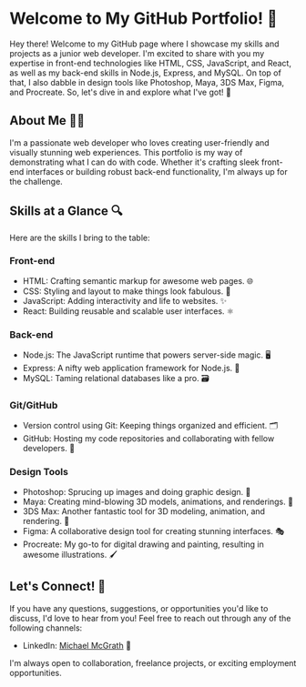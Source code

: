 # Welcome to My GitHub Portfolio! 🚀

Hey there! Welcome to my GitHub page where I showcase my skills and projects as a junior web developer. I'm excited to share with you my expertise in front-end technologies like HTML, CSS, JavaScript, and React, as well as my back-end skills in Node.js, Express, and MySQL. On top of that, I also dabble in design tools like Photoshop, Maya, 3DS Max, Figma, and Procreate. So, let's dive in and explore what I've got! 💪

## About Me 👩‍💻
I'm a passionate web developer who loves creating user-friendly and visually stunning web experiences. This portfolio is my way of demonstrating what I can do with code. Whether it's crafting sleek front-end interfaces or building robust back-end functionality, I'm always up for the challenge.

## Skills at a Glance 🔍
Here are the skills I bring to the table:

### Front-end
- HTML: Crafting semantic markup for awesome web pages. 🌐
- CSS: Styling and layout to make things look fabulous. 💅
- JavaScript: Adding interactivity and life to websites. ✨
- React: Building reusable and scalable user interfaces. ⚛️

### Back-end
- Node.js: The JavaScript runtime that powers server-side magic. 🖥️
- Express: A nifty web application framework for Node.js. 🚂
- MySQL: Taming relational databases like a pro. 🗃️

### Git/GitHub
- Version control using Git: Keeping things organized and efficient. 🗂️
- GitHub: Hosting my code repositories and collaborating with fellow developers. 🐙

### Design Tools
- Photoshop: Sprucing up images and doing graphic design. 🎨
- Maya: Creating mind-blowing 3D models, animations, and renderings. 🌟
- 3DS Max: Another fantastic tool for 3D modeling, animation, and rendering. 💫
- Figma: A collaborative design tool for creating stunning interfaces. 🎭
- Procreate: My go-to for digital drawing and painting, resulting in awesome illustrations. 🖌️

## Let's Connect! 🤝
If you have any questions, suggestions, or opportunities you'd like to discuss, I'd love to hear from you! Feel free to reach out through any of the following channels:

- LinkedIn: [Michael McGrath]([https://www.linkedin.com/in/yourname](https://www.linkedin.com/in/michael-mc-grath/)) 💼

I'm always open to collaboration, freelance projects, or exciting employment opportunities.

<!---
mcgrathmichael/mcgrathmichael is a ✨ special ✨ repository because its `README.md` (this file) appears on your GitHub profile.
You can click the Preview link to take a look at your changes.
--->

